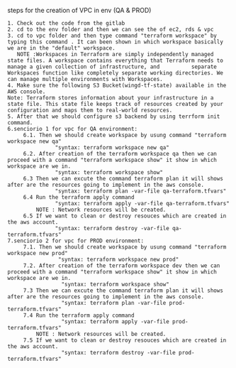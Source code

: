 steps for the creation of VPC in env (QA & PROD)  

    1. Check out the code from the gitlab       
    2. cd to the env folder and then we can see the of ec2, rds & vpc 
    3. cd to vpc folder and then type command "terraform workspace" by typing this command . It can been shown in which workspace basically we are in the "default" workspace.   
       NOTE :Workspaces in Terraform are simply independently managed state files. A workspace contains everything that Terraform needs to manage a given collection of infrastructure, and          separate Workspaces function like completely separate working directories. We can manage multiple environments with Workspaces.
    4. Make sure the following S3 Bucket(wingd-tf-state) available in the AWS console.
    Note: Terraform stores information about your infrastructure in a state file. This state file keeps track of resources created by your configuration and maps them to real-world resources.
    5. After that we should configure s3 backend by using terrform init command.
    6.senciorio 1 for vpc for QA environment:
         6.1. Then we should create workspace by usung command "terraform workspace new qa"
                   "syntax: terraform workspace new qa"
         6.2. After creation of the terraform workspace qa then we can proceed with a command "terraform workspace show" it show in which workspace are we in.
                   "syntax: terraform workspace show"
         6.3 Then we can excute the command terraform plan it will shows after are the resources going to implement in the aws console.
                   "syntax: terraform plan -var-file qa-terraform.tfvars"
         6.4 Run the terraform apply command 
                   "syntax: terraform apply -var-file qa-terraform.tfvars"
             NOTE : Network resources will be created. 
         6.5 If we want to clean or destroy resouces which are created in the aws account.
                   "syntax: terraform destroy -var-file qa-terraform.tfvars"
    7.senciorio 2 for vpc for PROD environment:
         7.1. Then we should create workspace by usung command "terraform workspace new prod"
                    "syntax: terraform workspace new prod"
         7.2. After creation of the terraform workspace dev then we can proceed with a command "terraform workspace show" it show in which workspace are we in.
                     "syntax: terraform workspace show"
         7.3 Then we can excute the command terraform plan it will shows after are the resources going to implement in the aws console.
                     "syntax: terraform plan -var-file prod-terraform.tfvars"
         7.4 Run the terraform apply command 
                     "syntax: terraform apply -var-file prod-terraform.tfvars"
             NOTE : Network resources will be created. 
         7.5 If we want to clean or destroy resouces which are created in the aws account.
                     "syntax: terraform destroy -var-file prod-terraform.tfvars"
